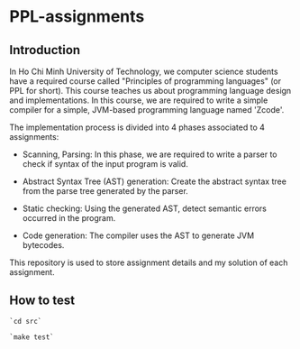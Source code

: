 # PPL-assignments

## Introduction

In Ho Chi Minh University of Technology, we computer science students have a required course called
"Principles of programming languages" (or PPL for short). This course teaches us about programming
language design and implementations. In this course, we are required to write a simple compiler for
a simple, JVM-based programming language named 'Zcode'.

The implementation process is divided into 4 phases associated to 4 assignments:

 - Scanning, Parsing: In this phase, we are required to write a parser to check if syntax of the
   input program is valid.

 - Abstract Syntax Tree (AST) generation: Create the abstract syntax tree from the parse tree
   generated by the parser.

 - Static checking: Using the generated AST, detect semantic errors occurred in the program.

 - Code generation: The compiler uses the AST to generate JVM bytecodes.

This repository is used to store assignment details and my solution of each assignment.

## How to test
    `cd src`

    `make test`
